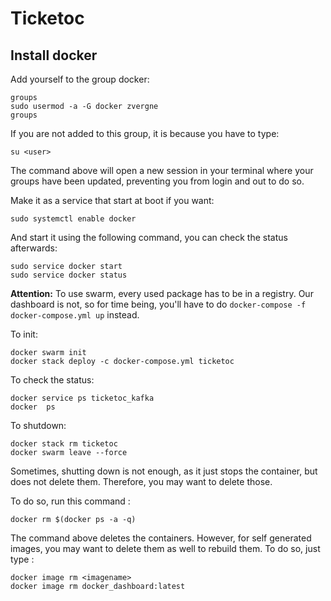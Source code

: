 # Ticketoc

## Install docker

Add yourself to the group docker:

```
groups
sudo usermod -a -G docker zvergne
groups
```
If you are not added to this group, it is because you have to type:

```
su <user>
```

The command above will open a new session in your terminal where your groups 
have been updated, preventing you from login and out to do so.

Make it as a service that start at boot if you want:

```
sudo systemctl enable docker
```

And start it using the following command, you can check the status afterwards:

```
sudo service docker start
sudo service docker status
```
__Attention:__ To use swarm, every used package has to be in a registry. Our dashboard is not, so for time being, you'll have to do `docker-compose -f docker-compose.yml up` instead.

To init:
```
docker swarm init
docker stack deploy -c docker-compose.yml ticketoc
```

To check the status:

```
docker service ps ticketoc_kafka
docker  ps
```

To shutdown:
```
docker stack rm ticketoc
docker swarm leave --force
```

Sometimes, shutting down is not enough, as it just stops the container, but does not delete them.
Therefore, you may want to delete those.

To do so, run this command :

```
docker rm $(docker ps -a -q)
```

The command above deletes the containers. However, for self generated images, you may want to delete them as well to rebuild them.
To do so, just type :

```
docker image rm <imagename>
docker image rm docker_dashboard:latest 
```


